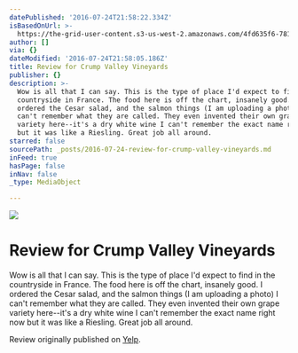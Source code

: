```yaml
---
datePublished: '2016-07-24T21:58:22.334Z'
isBasedOnUrl: >-
  https://the-grid-user-content.s3-us-west-2.amazonaws.com/4fd635f6-7819-4704-bc09-82fec609424b.jpg
author: []
via: {}
dateModified: '2016-07-24T21:58:05.186Z'
title: Review for Crump Valley Vineyards
publisher: {}
description: >-
  Wow is all that I can say. This is the type of place I'd expect to find in the
  countryside in France. The food here is off the chart, insanely good. I
  ordered the Cesar salad, and the salmon things (I am uploading a photo) I
  can't remember what they are called. They even invented their own grape
  variety here--it's a dry white wine I can't remember the exact name right now
  but it was like a Riesling. Great job all around.
starred: false
sourcePath: _posts/2016-07-24-review-for-crump-valley-vineyards.md
inFeed: true
hasPage: false
inNav: false
_type: MediaObject

---
```

![](https://the-grid-user-content.s3-us-west-2.amazonaws.com/4fd635f6-7819-4704-bc09-82fec609424b.jpg)

# Review for Crump Valley Vineyards

Wow is all that I can say. This is the type of place I'd expect to find in the countryside in France. The food here is off the chart, insanely good. I ordered the Cesar salad, and the salmon things (I am uploading a photo) I can't remember what they are called. They even invented their own grape variety here--it's a dry white wine I can't remember the exact name right now but it was like a Riesling. Great job all around.

Review originally published on [Yelp][0]. 

[0]: http://www.yelp.com/biz/crump-valley-vineyards-sulphur-springs?hrid=TIq4lZI8z1UpKoJMkVvDOQ&utm_campaign=www_review_share_popup&utm_medium=copy_link&utm_source=(direct)